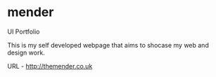 # mender
UI Portfolio

This is my self developed webpage that aims to shocase my web and design work.

URL - http://themender.co.uk
